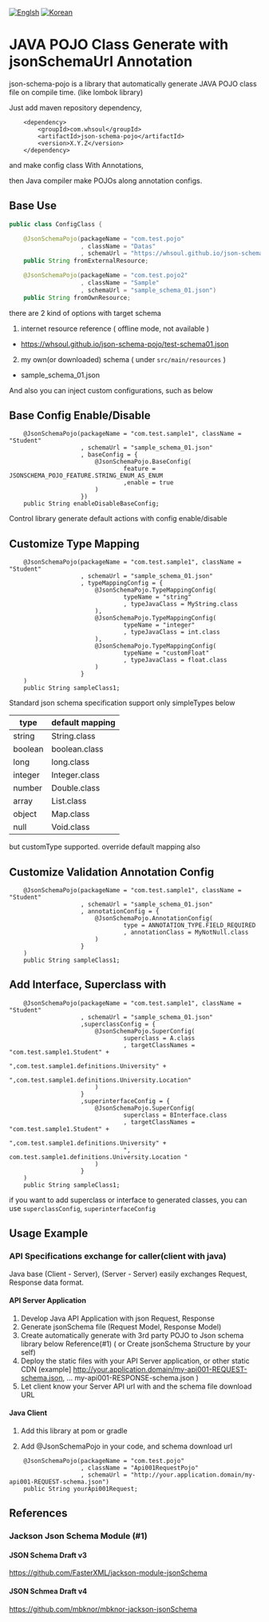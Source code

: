 [![Englsh](https://img.shields.io/badge/language-English-orange.svg)](README.md) [![Korean](https://img.shields.io/badge/language-Korean-blue.svg)](README_kr.md)

# JAVA POJO Class Generate with jsonSchemaUrl Annotation

json-schema-pojo is a library that automatically generate JAVA POJO class file on compile time. (like lombok library)

Just add maven repository dependency,

~~~
    <dependency>
        <groupId>com.whsoul</groupId>
        <artifactId>json-schema-pojo</artifactId>
        <version>X.Y.Z</version>
    </dependency>
~~~

and make config class With Annotations,

then Java compiler make POJOs along annotation configs.


## Base Use

~~~ java
public class ConfigClass {

    @JsonSchemaPojo(packageName = "com.test.pojo"
                    , className = "Datas"
                    , schemaUrl = "https://whsoul.github.io/json-schema-pojo/test-schema01.json")
    public String fromExternalResource;

    @JsonSchemaPojo(packageName = "com.test.pojo2"
                    , className = "Sample"
                    , schemaUrl = "sample_schema_01.json")
    public String fromOwnResource;

~~~

there are 2 kind of options with target schema
1. internet resource reference ( offline mode, not available )
 - https://whsoul.github.io/json-schema-pojo/test-schema01.json
 
2. my own(or downloaded) schema ( under `src/main/resources` )
 - sample_schema_01.json


And also you can inject custom configurations, such as below


## Base Config Enable/Disable

~~~
    @JsonSchemaPojo(packageName = "com.test.sample1", className = "Student"
                    , schemaUrl = "sample_schema_01.json"
                    , baseConfig = {
                        @JsonSchemaPojo.BaseConfig(
                                feature = JSONSCHEMA_POJO_FEATURE.STRING_ENUM_AS_ENUM
                                ,enable = true
                        )
                    })
    public String enableDisableBaseConfig;
~~~

Control library generate default actions with config enable/disable


## Customize Type Mapping

~~~
    @JsonSchemaPojo(packageName = "com.test.sample1", className = "Student"
                    , schemaUrl = "sample_schema_01.json"
                    , typeMappingConfig = {
                        @JsonSchemaPojo.TypeMappingConfig(
                                typeName = "string"
                                , typeJavaClass = MyString.class
                        ),
                        @JsonSchemaPojo.TypeMappingConfig(
                                typeName = "integer"
                                , typeJavaClass = int.class
                        ),
                        @JsonSchemaPojo.TypeMappingConfig(
                                typeName = "customFloat"
                                , typeJavaClass = float.class
                        )
                    }
    )
    public String sampleClass1;
~~~

Standard json schema specification support only simpleTypes below

| type | default mapping |
|--------|--------------|
| string | String.class |
| boolean | boolean.class |
| long | long.class |
| integer | Integer.class |
| number | Double.class |
| array | List.class |
| object | Map.class |
| null | Void.class |

but customType supported. 
override default mapping also


## Customize Validation Annotation Config

~~~
    @JsonSchemaPojo(packageName = "com.test.sample1", className = "Student"
                    , schemaUrl = "sample_schema_01.json"
                    , annotationConfig = {
                        @JsonSchemaPojo.AnnotationConfig(
                                type = ANNOTATION_TYPE.FIELD_REQUIRED
                                , annotationClass = MyNotNull.class
                        )
                    }
    )
    public String sampleClass1;
~~~


## Add Interface, Superclass with
~~~
    @JsonSchemaPojo(packageName = "com.test.sample1", className = "Student"
                    , schemaUrl = "sample_schema_01.json"
                    ,superclassConfig = {
                        @JsonSchemaPojo.SuperConfig(
                                superclass = A.class
                                , targetClassNames = "com.test.sample1.Student" +
                                                     ",com.test.sample1.definitions.University" +
                                                     ",com.test.sample1.definitions.University.Location"
                        )
                    }
                    ,superinterfaceConfig = {
                        @JsonSchemaPojo.SuperConfig(
                                superclass = BInterface.class
                                , targetClassNames = "com.test.sample1.Student" +
                                ",com.test.sample1.definitions.University" +
                                ", com.test.sample1.definitions.University.Location "
                        )
                    }
    )
    public String sampleClass1;
~~~

if you want to add superclass or interface to generated classes, you can use `superclassConfig`, `superinterfaceConfig`


## Usage Example

### API Specifications exchange for caller(client with java)

Java base (Client - Server), (Server - Server) easily exchanges Request, Response data format.

#### API Server Application

1. Develop Java API Application with json Request, Response 
2. Generate jsonSchema file (Request Model, Response Model)
3. Create automatically generate with 3rd party POJO to Json schema library below Reference(#1)
( or Create jsonSchema Structure by your self)
4. Deploy the static files with your API Server application, or other static CDN (example] http://your.application.domain/my-api001-REQUEST-schema.json, ... my-api001-RESPONSE-schema.json  )
5. Let client know your Server API url with and the schema file download URL 

#### Java Client

1. Add this library at pom or gradle

2. Add @JsonSchemaPojo in your code, and schema download url 

~~~
    @JsonSchemaPojo(packageName = "com.test.pojo"
                    , className = "Api001RequestPojo"
                    , schemaUrl = "http://your.application.domain/my-api001-REQUEST-schema.json")
    public String yourApi001Request;
~~~



## References


### Jackson Json Schema Module (#1) 

#### JSON Schema Draft v3
https://github.com/FasterXML/jackson-module-jsonSchema

#### JSON Schmea Draft v4
https://github.com/mbknor/mbknor-jackson-jsonSchema